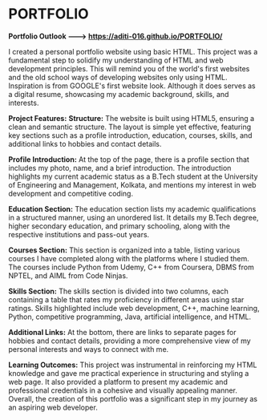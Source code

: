 # PORTFOLIO

**Portfolio Outlook ---> https://aditi-016.github.io/PORTFOLIO/**

I created a personal portfolio website using basic HTML. This project was a fundamental step to solidify my understanding of HTML and web development principles. This will remind you of the world's first websites and the old school ways of developing websites only using HTML. Inspiration is from GOOGLE's first website look. Although it does serves as a digital resume, showcasing my academic background, skills, and interests.

**Project Features:**
**Structure:**
The website is built using HTML5, ensuring a clean and semantic structure. The layout is simple yet effective, featuring key sections such as a profile introduction, education, courses, skills, and additional links to hobbies and contact details.

**Profile Introduction:**
At the top of the page, there is a profile section that includes my photo, name, and a brief introduction. The introduction highlights my current academic status as a B.Tech student at the University of Engineering and Management, Kolkata, and mentions my interest in web development and competitive coding.

**Education Section:**
The education section lists my academic qualifications in a structured manner, using an unordered list. It details my B.Tech degree, higher secondary education, and primary schooling, along with the respective institutions and pass-out years.

**Courses Section:**
This section is organized into a table, listing various courses I have completed along with the platforms where I studied them. The courses include Python from Udemy, C++ from Coursera, DBMS from NPTEL, and AIML from Code Ninjas.

**Skills Section:**
The skills section is divided into two columns, each containing a table that rates my proficiency in different areas using star ratings. Skills highlighted include web development, C++, machine learning, Python, competitive programming, Java, artificial intelligence, and HTML.

**Additional Links:**
At the bottom, there are links to separate pages for hobbies and contact details, providing a more comprehensive view of my personal interests and ways to connect with me.

**Learning Outcomes:**
This project was instrumental in reinforcing my HTML knowledge and gave me practical experience in structuring and styling a web page. It also provided a platform to present my academic and professional credentials in a cohesive and visually appealing manner. Overall, the creation of this portfolio was a significant step in my journey as an aspiring web developer.






